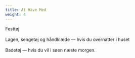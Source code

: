 ```yaml
---
title: At Have Med
weight: 4
---
```


Festtøj \
\
Lagen, sengetøj og håndklæde — hvis du overnatter i huset \
\
Badetøj — hvis du vil i søen næste morgen.
